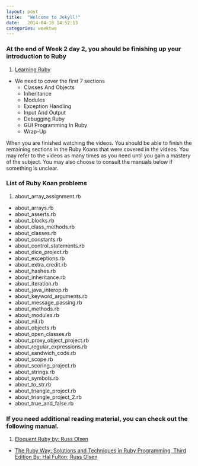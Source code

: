 ```yaml
---
layout: post
title:  "Welcome to Jekyll!"
date:   2014-04-18 14:52:13
categories: weektwo
---
```


### At the end of Week 2 day 2, you should be finishing up your introduction to Ruby

1. [Learning Ruby](http://techbus.safaribooksonline.com/video/programming/ruby/9781771370806)
+ We need to cover the first 7 sections
	+ Classes And Objects
	+ Inheritance
	+ Modules
	+ Exception Handling
	+ Input And Output
	+ Debugging Ruby
	+ GUI Programming In Ruby
	+ Wrap-Up

When you are finished watching the videos. You should be able to finish the remaining sections in the Ruby Koans that were covered in the videos. You may refer to the videos as many times as you need until you gain a mastery of the subject. You may also choose to consult the manuals below if something is unclear.

### List of Ruby Koan problems
1. about_array_assignment.rb
+ about_arrays.rb
+ about_asserts.rb
+ about_blocks.rb
+ about_class_methods.rb
+ about_classes.rb
+ about_constants.rb
+ about_control_statements.rb
+ about_dice_project.rb
+ about_exceptions.rb
+ about_extra_credit.rb
+ about_hashes.rb
+ about_inheritance.rb
+ about_iteration.rb
+ about_java_interop.rb
+ about_keyword_arguments.rb
+ about_message_passing.rb
+ about_methods.rb
+ about_modules.rb
+ about_nil.rb
+ about_objects.rb
+ about_open_classes.rb
+ about_proxy_object_project.rb
+ about_regular_expressions.rb
+ about_sandwich_code.rb
+ about_scope.rb
+ about_scoring_project.rb
+ about_strings.rb
+ about_symbols.rb
+ about_to_str.rb
+ about_triangle_project.rb
+ about_triangle_project_2.rb
+ about_true_and_false.rb

### If you need additional reading material, you can check out the following manual.
1. [Eloquent Ruby by: Russ Olsen](http://techbus.safaribooksonline.com/book/web-development/ruby/9780321700308)
+ [The Ruby Way: Solutions and Techniques in Ruby Programming, Third Edition By: Hal Fulton; Russ Olsen](http://techbus.safaribooksonline.com/book/web-development/ruby/9780132480352)

